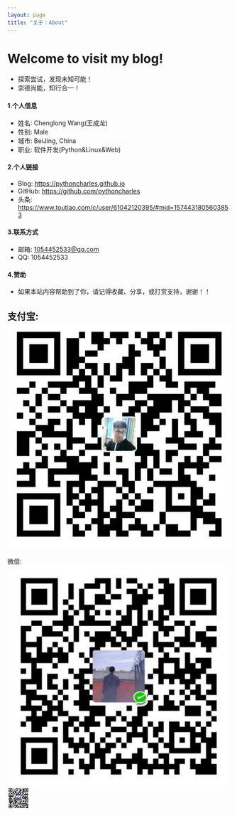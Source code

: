 ```yaml
---
layout: page
title: "关于：About"
---
```

# Welcome to visit my blog!
* 探索尝试，发现未知可能！
* 崇德尚能，知行合一！

#### 1.个人信息
+ 姓名: Chenglong Wang(王成龙)  
+ 性别: Male  
+ 城市: BeiJing, China  
+ 职业: 软件开发(Python&Linux&Web)  

#### 2.个人链接
+ Blog: <https://pythoncharles.github.io>  
+ GitHub: <https://github.com/pythoncharles>  
+ 头条: <https://www.toutiao.com/c/user/61042120395/#mid=1574431805603853>


#### 3.联系方式
+ 邮箱: 1054452533@qq.com  
+ QQ: 1054452533  

#### 4.赞助
+  如果本站内容帮助到了你，请记得收藏、分享，或打赏支持，谢谢！！   

支付宝:
![支付宝](alipay.jpeg?imageMogr2/auto-orient/strip%7CimageView2/2/w/50 "支付宝")
---------
微信:
![微信](wechat.jpeg?/w/50 "微信")
<img style="width:50px;height:50px" src="./wechat.jpeg"  alt="微信" align=center/>